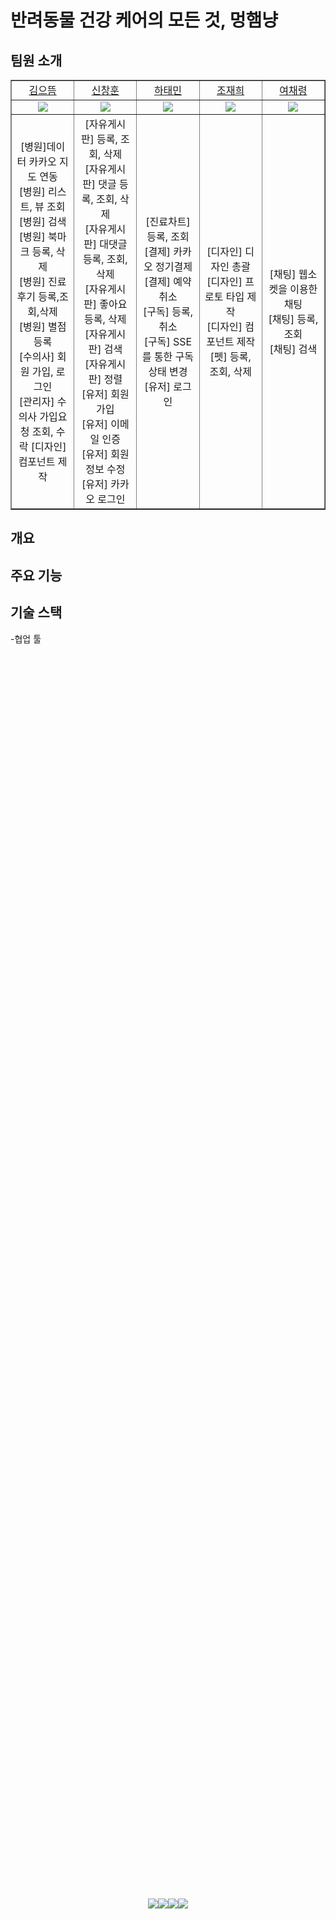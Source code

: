 # 반려동물 건강 케어의 모든 것, 멍햄냥

## 팀원 소개
<table border="1" cellspacing="0" cellpadding="0" width="100%">
    <tr width="100%">
        <td width="20%" align="center"><a href= "https://github.com/ked1125">김으뜸</a></td>
        <td width="20%" align="center"><a href= "https://github.com/changhun95">신창훈</a></td>
        <td width="20%" align="center"><a href= "https://github.com/HATAEMIN1">하태민</a></td>
        <td width="20%" align="center"><a href= "https://github.com/jjh099">조재희</a></td>
        <td width="20%" align="center"><a href= "https://github.com/chloeyeo">여채령</a></td>
    </tr>
    <tr width="100%">
        <td align="center"><img src = "https://github.com/ked1125.png"></td>
        <td align="center"><img src = "https://github.com/changhun95.png"/></td>
        <td align="center"><img src = "https://github.com/HATAEMIN1.png"/></td>
        <td align="center"><img src = "https://github.com/jjh099.png"/></td>
        <td align="center"><img src = "https://github.com/chloeyeo.png"/></td>
    </tr>
    <tr width="100%">
        <td width="20%" align="center">
        [병원]데이터 카카오 지도 연동<br>  
        [병원] 리스트, 뷰 조회<br>
        [병원] 검색<br>  
        [병원] 북마크 등록, 삭제<br>
        [병원] 진료후기 등록,조회,삭제<br>
        [병원] 별점 등록<br>
        [수의사] 회원 가입, 로그인<br>
        [관리자] 수의사 가입요청 조회, 수락
        [디자인] 컴포넌트 제작<br>    
        </td>
        <td width="20%" align="center">
        [자유게시판] 등록, 조회, 삭제<br>
        [자유게시판] 댓글 등록, 조회, 삭제<br>
        [자유게시판] 대댓글 등록, 조회, 삭제<br>
        [자유게시판] 좋아요 등록, 삭제<br>
        [자유게시판] 검색<br>
        [자유게시판] 정렬<br>
        [유저] 회원가입<br>
        [유저] 이메일 인증<br>
        [유저] 회원정보 수정<br>
        [유저] 카카오 로그인<br>
        </td>
        <td width="20%" align="center">
        [진료차트] 등록, 조회<br>
        [결제] 카카오 정기결제<br>
        [결제] 예약 취소<br>   
        [구독] 등록,취소<br>
        [구독] SSE를 통한 구독 상태 변경<br>
        [유저] 로그인
        </td>
        <td width="20%" align="center">
        [디자인] 디자인 총괄<br>    
        [디자인] 프로토 타입 제작<br>
        [디자인] 컴포넌트 제작<br>
        [펫] 등록, 조회, 삭제    
        </td>
        <td width="20%" align="center">
        [채팅] 웹소켓을 이용한 채팅 <br>      
        [채팅] 등록, 조회<br>   
        [채팅] 검색<br>    
        </td>
   </tr>
</table>

## 개요


## 주요 기능


## 기술 스택
-협업 툴 <div style="display: flex; justify-content: center; align-items: center; height: 100vh;">
  <img src="https://img.shields.io/badge/Figma-F24E1E?style=plastic&logo=figma&logoColor=white">
  <img src="https://img.shields.io/badge/GitHub-181717?style=plastic&logo=github&logoColor=white"> 
  <img src="https://img.shields.io/badge/Git-F05032?style=plastic&logo=git&logoColor=white">
  <img src="https://img.shields.io/badge/Discode-5865F2?style=plastic&logo=discord&logoColor=white"> 
</div>
-Front-end  <div style="display: flex; justify-content: center; align-items: center; height: 100vh;">
  <img src="https://img.shields.io/badge/Html5-E34F26?style=plastic&logo=html5&logoColor=white"> 
  <img src="https://img.shields.io/badge/Css-1572B6?style=plastic&logo=css3&logoColor=white"> 
  <img src="https://img.shields.io/badge/Javascript-F7DF1E?style=plastic&logo=javascript&logoColor=white">
  <img src="https://img.shields.io/badge/React-61DAFB?style=plastic&logo=react&logoColor=white">
  <img src="https://img.shields.io/badge/Redux Toolkit-764ABC?style=plastic&logo=redux&logoColor=white">
  <img src="https://img.shields.io/badge/React Router-CA4245?style=plastic&logo=reactrouter&logoColor=white">
  <img src="https://img.shields.io/badge/React Hook Form-EC5990?style=plastic&logo=reacthookform&logoColor=white">
  <img src="https://img.shields.io/badge/Axios-5A29E4?style=plastic&logo=axios&logoColor=white">
  <img src="https://img.shields.io/badge/StyledComponents-DB7093?style=plastic&logo=styledcomponents&logoColor=white">
  <img src="https://img.shields.io/badge/Sass-CC6699?style=plastic&logo=sass&logoColor=white">
  <img src="https://img.shields.io/badge/TailwindCss-06B6D4?style=plastic&logo=tailwindcss&logoColor=white">
  <img src="https://img.shields.io/badge/Swiper-6332F6?style=plastic&logo=swiper&logoColor=white">
</div> 
-Back-end <div style="display: flex; justify-content: center; align-items: center; height: 100vh;">
  <img src="https://img.shields.io/badge/Java-007396?style=plastic&logo=java&logoColor=white"> 
  <img src="https://img.shields.io/badge/SpringBoot-6DB33F?style=plastic&logo=springboot&logoColor=white"/> 
  <img src="https://img.shields.io/badge/SpringSecurity-6DB33F?style=plastic&logo=springsecurity&logoColor=white"/> 
  <img src="https://img.shields.io/badge/Spring Data JPA-6DB33F?style=plastic&logo=jpa&logoColor=white"/> 
  <img src="https://img.shields.io/badge/Spring Webflux-6DB33F?style=plastic&logo=springwebflux&logoColor=white"/>   
  <img src="https://img.shields.io/badge/MySQL-4479A1?style=plastic&logo=mysql&logoColor=white"/>  
  <img src="https://img.shields.io/badge/MongoDB-47A248?style=plastic&logo=mongodb&logoColor=white"/> 
  </div>
-Infra <div style="display: flex; justify-content: center; align-items: center; height: 100vh;">
  <img src="https://img.shields.io/badge/Docker-2496ED?style=plastic&logo=docker&logoColor=white"/>
  <img src="https://img.shields.io/badge/GithubActions-2088FF?style=plastic&logo=githubactions&logoColor=white"/>  
  <img src="https://img.shields.io/badge/EC2-FF9900?style=plastic&logo=amazonec2&logoColor=white"/> 
  <img src="https://img.shields.io/badge/S3-1572B6?style=plastic&logo=amazons3&logoColor=white"/> 
  <img src="https://img.shields.io/badge/CloudFront-9146FF?style=plastic&logo=cloudfront&logoColor=white"/> 
  <img src="https://img.shields.io/badge/RDS-527FFF?style=plastic&logo=amazonrds&logoColor=white"/> 
  <img src="https://img.shields.io/badge/CodeDeploy-8C4FFF?style=plastic&logo=codedeploy&logoColor=white"/> 
<div/>

## 요구사항 정의
<div>🔗[Link]&nbsp<a href="https://beneficial-lupin-8b1.notion.site/2c672559d7784740828b9bbdaf6f2960?pvs=74">요구사항 정의</a></div>

## 피그마
<div>🔗[Link]&nbsp<a href="https://www.figma.com/design/Mb0Dbpe7NrPrvkUrUKW4AK/mhn?node-id=0-1&t=DRLml39HPPaAcea9-0">피그마</a></div>

## 일정
<img width ="712" src = "https://github.com/user-attachments/assets/51e3345f-88c3-43db-b813-66c72c551876"><br>
## ERD
<img width ="712" src = "https://github.com/user-attachments/assets/64659fd3-cc34-47c8-a9ff-796b77c47478"><br>
<div>🔗[Link]&nbsp<a href="https://dbdiagram.io/d/newnewMHN-668e51ff9939893dae8a482b">ERD</a></div>

## API 명세서
<div>🔗[Link]&nbsp<a href="https://www.notion.so/API-869bf1352e134a13bc37e23e94c09ecc">API 명세서</a></div>

## 벡엔드 깃허브
<div>🔗[Link]&nbsp<a href="https://github.com/HATAEMIN1/MHN_BACKEND">백엔드</a></div>
